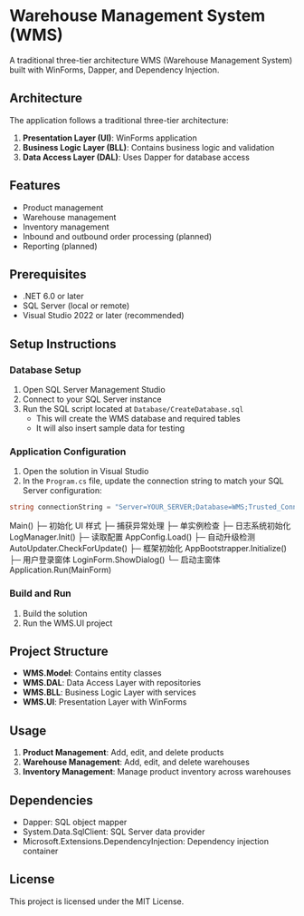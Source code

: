 # Warehouse Management System (WMS)

A traditional three-tier architecture WMS (Warehouse Management System) built with WinForms, Dapper, and Dependency Injection.

## Architecture

The application follows a traditional three-tier architecture:

1. **Presentation Layer (UI)**: WinForms application
2. **Business Logic Layer (BLL)**: Contains business logic and validation
3. **Data Access Layer (DAL)**: Uses Dapper for database access

## Features

- Product management
- Warehouse management
- Inventory management
- Inbound and outbound order processing (planned)
- Reporting (planned)

## Prerequisites

- .NET 6.0 or later
- SQL Server (local or remote)
- Visual Studio 2022 or later (recommended)

## Setup Instructions

### Database Setup

1. Open SQL Server Management Studio
2. Connect to your SQL Server instance
3. Run the SQL script located at `Database/CreateDatabase.sql`
   - This will create the WMS database and required tables
   - It will also insert sample data for testing

### Application Configuration

1. Open the solution in Visual Studio
2. In the `Program.cs` file, update the connection string to match your SQL Server configuration:

```csharp
string connectionString = "Server=YOUR_SERVER;Database=WMS;Trusted_Connection=True;";
```


Main()
 ├─ 初始化 UI 样式
 ├─ 捕获异常处理
 ├─ 单实例检查
 ├─ 日志系统初始化 LogManager.Init()
 ├─ 读取配置 AppConfig.Load()
 ├─ 自动升级检测 AutoUpdater.CheckForUpdate()
 ├─ 框架初始化 AppBootstrapper.Initialize()
 ├─ 用户登录窗体 LoginForm.ShowDialog()
 └─ 启动主窗体 Application.Run(MainForm)



### Build and Run

1. Build the solution
2. Run the WMS.UI project

## Project Structure

- **WMS.Model**: Contains entity classes
- **WMS.DAL**: Data Access Layer with repositories
- **WMS.BLL**: Business Logic Layer with services
- **WMS.UI**: Presentation Layer with WinForms

## Usage

1. **Product Management**: Add, edit, and delete products
2. **Warehouse Management**: Add, edit, and delete warehouses
3. **Inventory Management**: Manage product inventory across warehouses

## Dependencies

- Dapper: SQL object mapper
- System.Data.SqlClient: SQL Server data provider
- Microsoft.Extensions.DependencyInjection: Dependency injection container

## License

This project is licensed under the MIT License. 